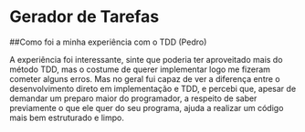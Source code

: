 # Gerador de Tarefas

##Como foi a minha experiência com o TDD (Pedro)

A experiência foi interessante, sinte que poderia ter aproveitado mais do método TDD, mas o costume de querer implementar logo me fizeram cometer alguns erros. Mas no geral fui capaz de ver a diferença entre o desenvolvimento direto em implementação e TDD, e percebi que, apesar de demandar um preparo maior do programador, a respeito de saber previamente o que ele quer do seu programa, ajuda a realizar um código mais bem estruturado e limpo.
